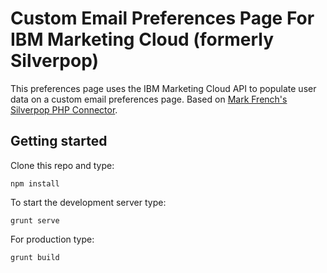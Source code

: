 # Custom Email Preferences Page For IBM Marketing Cloud (formerly Silverpop)

This preferences page uses the IBM Marketing Cloud API to populate user data on a custom email preferences page. Based on [Mark French's Silverpop PHP Connector](https://github.com/mrmarkfrench/silverpop-php-connector).

## Getting started

Clone this repo and type:

    npm install

To start the development server type:

    grunt serve

For production type:

    grunt build
